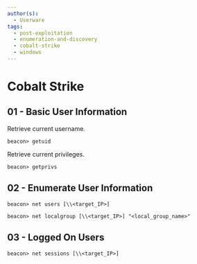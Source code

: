 ```yaml
---
author(s):
  - Userware
tags:
  - post-exploitation
  - enumeration-and-discovery
  - cobalt-strike
  - windows
---
```

# Cobalt Strike

## 01 - Basic User Information

Retrieve current username.

```
beacon> getuid
```

Retrieve current privileges.

```
beacon> getprivs
```

## 02 - Enumerate User Information

```
beacon> net users [\\<target_IP>]

beacon> net localgroup [\\<target_IP>] "<local_group_name>"
```

## 03 - Logged On Users

```
beacon> net sessions [\\<target_IP>]
```